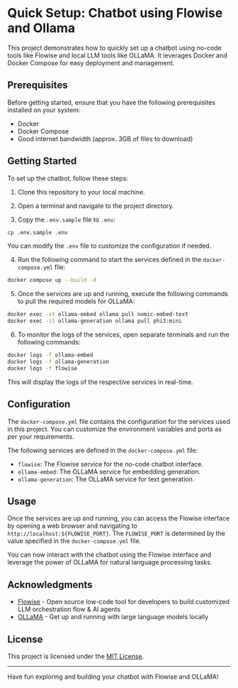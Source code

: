 # Quick Setup: Chatbot using Flowise and Ollama

This project demonstrates how to quickly set up a chatbot using no-code tools like Flowise and local LLM tools like OLLaMA. It leverages Docker and Docker Compose for easy deployment and management.

## Prerequisites

Before getting started, ensure that you have the following prerequisites installed on your system:

- Docker
- Docker Compose
- Good internet bandwidth (approx. 3GB of files to download)

## Getting Started

To set up the chatbot, follow these steps:

1. Clone this repository to your local machine.

2. Open a terminal and navigate to the project directory.

3. Copy the `.env.sample` file to `.env`:
```bash
cp .env.sample .env
```
You can modify the `.env` file to customize the configuration if needed.

4. Run the following command to start the services defined in the `docker-compose.yml` file:
```bash
docker compose up --build -d
```

5. Once the services are up and running, execute the following commands to pull the required models for OLLaMA:
```bash
docker exec -it ollama-embed ollama pull nomic-embed-text
docker exec -it ollama-generation ollama pull phi3:mini
```

6. To monitor the logs of the services, open separate terminals and run the following commands:
```bash
docker logs -f ollama-embed
docker logs -f ollama-generation
docker logs -f flowise
```

This will display the logs of the respective services in real-time.

## Configuration

The `docker-compose.yml` file contains the configuration for the services used in this project. You can customize the environment variables and ports as per your requirements.

The following services are defined in the `docker-compose.yml` file:

- `flowise`: The Flowise service for the no-code chatbot interface.
- `ollama-embed`: The OLLaMA service for embedding generation.
- `ollama-generation`: The OLLaMA service for text generation.

## Usage

Once the services are up and running, you can access the Flowise interface by opening a web browser and navigating to `http://localhost:${FLOWISE_PORT}`. The `FLOWISE_PORT` is determined by the value specified in the `docker-compose.yml` file.

You can now interact with the chatbot using the Flowise interface and leverage the power of OLLaMA for natural language processing tasks.

## Acknowledgments

- [Flowise](https://flowiseai.com/) - Open source low-code tool for developers to build customized LLM orchestration flow & AI agents
- [OLLaMA](https://ollama.com/) - Get up and running with large language models locally

## License

This project is licensed under the [MIT License](LICENSE).

---

Have fun exploring and building your chatbot with Flowise and OLLaMA!
